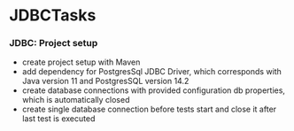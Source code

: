 # JDBCTasks

### JDBC: Project setup
- create project setup with Maven
- add dependency for PostgresSql JDBC Driver, which corresponds with Java version 11 
and PostgresSQL version 14.2
- create database connections with provided configuration db properties, which is 
automatically closed
- create single database connection before tests start and close it after last test is executed 

